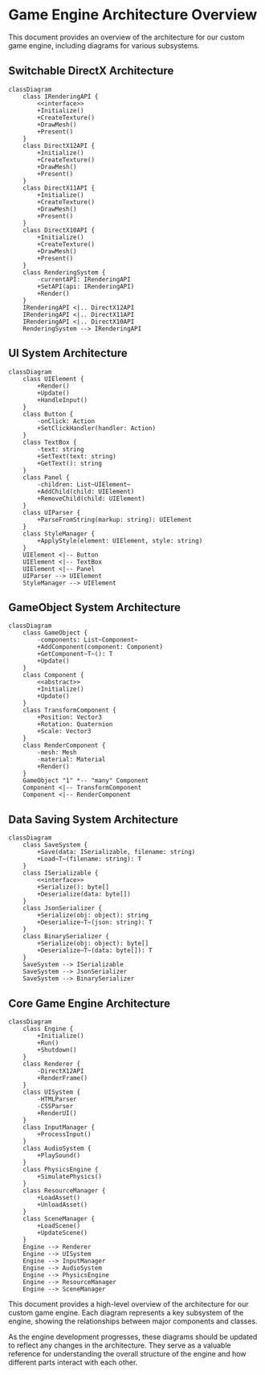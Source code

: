# Game Engine Architecture Overview

This document provides an overview of the architecture for our custom game engine, including diagrams for various
subsystems.

## Switchable DirectX Architecture

```mermaid
classDiagram
    class IRenderingAPI {
        <<interface>>
        +Initialize()
        +CreateTexture()
        +DrawMesh()
        +Present()
    }
    class DirectX12API {
        +Initialize()
        +CreateTexture()
        +DrawMesh()
        +Present()
    }
    class DirectX11API {
        +Initialize()
        +CreateTexture()
        +DrawMesh()
        +Present()
    }
    class DirectX10API {
        +Initialize()
        +CreateTexture()
        +DrawMesh()
        +Present()
    }
    class RenderingSystem {
        -currentAPI: IRenderingAPI
        +SetAPI(api: IRenderingAPI)
        +Render()
    }
    IRenderingAPI <|.. DirectX12API
    IRenderingAPI <|.. DirectX11API
    IRenderingAPI <|.. DirectX10API
    RenderingSystem --> IRenderingAPI
```

## UI System Architecture

```mermaid
classDiagram
    class UIElement {
        +Render()
        +Update()
        +HandleInput()
    }
    class Button {
        -onClick: Action
        +SetClickHandler(handler: Action)
    }
    class TextBox {
        -text: string
        +SetText(text: string)
        +GetText(): string
    }
    class Panel {
        -children: List~UIElement~
        +AddChild(child: UIElement)
        +RemoveChild(child: UIElement)
    }
    class UIParser {
        +ParseFromString(markup: string): UIElement
    }
    class StyleManager {
        +ApplyStyle(element: UIElement, style: string)
    }
    UIElement <|-- Button
    UIElement <|-- TextBox
    UIElement <|-- Panel
    UIParser --> UIElement
    StyleManager --> UIElement
```

## GameObject System Architecture

```mermaid
classDiagram
    class GameObject {
        -components: List~Component~
        +AddComponent(component: Component)
        +GetComponent~T~(): T
        +Update()
    }
    class Component {
        <<abstract>>
        +Initialize()
        +Update()
    }
    class TransformComponent {
        +Position: Vector3
        +Rotation: Quaternion
        +Scale: Vector3
    }
    class RenderComponent {
        -mesh: Mesh
        -material: Material
        +Render()
    }
    GameObject "1" *-- "many" Component
    Component <|-- TransformComponent
    Component <|-- RenderComponent
```

## Data Saving System Architecture

```mermaid
classDiagram
    class SaveSystem {
        +Save(data: ISerializable, filename: string)
        +Load~T~(filename: string): T
    }
    class ISerializable {
        <<interface>>
        +Serialize(): byte[]
        +Deserialize(data: byte[])
    }
    class JsonSerializer {
        +Serialize(obj: object): string
        +Deserialize~T~(json: string): T
    }
    class BinarySerializer {
        +Serialize(obj: object): byte[]
        +Deserialize~T~(data: byte[]): T
    }
    SaveSystem --> ISerializable
    SaveSystem --> JsonSerializer
    SaveSystem --> BinarySerializer
```

## Core Game Engine Architecture

```mermaid
classDiagram
    class Engine {
        +Initialize()
        +Run()
        +Shutdown()
    }
    class Renderer {
        -DirectX12API
        +RenderFrame()
    }
    class UISystem {
        -HTMLParser
        -CSSParser
        +RenderUI()
    }
    class InputManager {
        +ProcessInput()
    }
    class AudioSystem {
        +PlaySound()
    }
    class PhysicsEngine {
        +SimulatePhysics()
    }
    class ResourceManager {
        +LoadAsset()
        +UnloadAsset()
    }
    class SceneManager {
        +LoadScene()
        +UpdateScene()
    }
    Engine --> Renderer
    Engine --> UISystem
    Engine --> InputManager
    Engine --> AudioSystem
    Engine --> PhysicsEngine
    Engine --> ResourceManager
    Engine --> SceneManager
```

This document provides a high-level overview of the architecture for our custom game engine. Each diagram represents a
key subsystem of the engine, showing the relationships between major components and classes.

As the engine development progresses, these diagrams should be updated to reflect any changes in the architecture. They
serve as a valuable reference for understanding the overall structure of the engine and how different parts interact
with each other.
